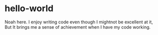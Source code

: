 # hello-world
Noah here. I enjoy writing code even though I mightnot be excellent at it,
But It brings me a sense of achievement when I have my code working.
